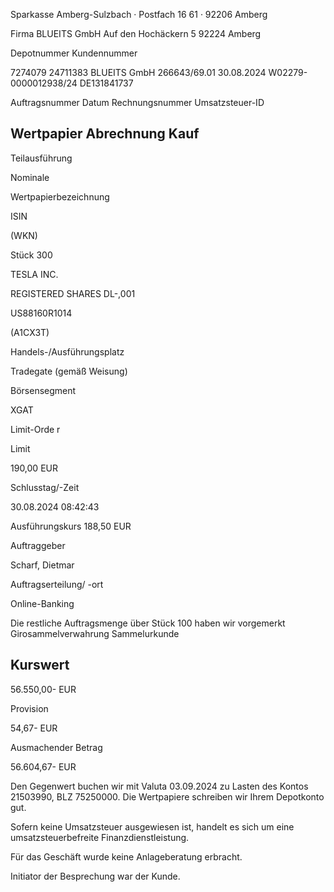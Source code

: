 <!-- image -->

Sparkasse Amberg-Sulzbach · Postfach 16 61 · 92206 Amberg

Firma BLUEITS GmbH Auf den Hochäckern 5 92224 Amberg

Depotnummer Kundennummer

7274079 24711383 BLUEITS GmbH 266643/69.01 30.08.2024 W02279-0000012938/24 DE131841737

Auftragsnummer Datum Rechnungsnummer Umsatzsteuer-ID

## Wertpapier Abrechnung Kauf

Teilausführung

Nominale

Wertpapierbezeichnung

ISIN

(WKN)

Stück 300

TESLA INC.

REGISTERED SHARES DL-,001

US88160R1014

(A1CX3T)

Handels-/Ausführungsplatz

Tradegate (gemäß Weisung)

Börsensegment

XGAT

Limit-Orde r

Limit

190,00 EUR

Schlusstag/-Zeit

30.08.2024 08:42:43

Ausführungskurs 188,50 EUR

Auftraggeber

Scharf, Dietmar

Auftragserteilung/ -ort

Online-Banking

Die restliche Auftragsmenge über Stück 100 haben wir vorgemerkt Girosammelverwahrung Sammelurkunde

## Kurswert

56.550,00- EUR

Provision

54,67- EUR

Ausmachender Betrag

56.604,67- EUR

Den Gegenwert buchen wir mit Valuta  03.09.2024 zu Lasten des Kontos  21503990, BLZ  75250000. Die Wertpapiere schreiben wir Ihrem Depotkonto gut.

Sofern keine Umsatzsteuer ausgewiesen ist, handelt es sich um eine umsatzsteuerbefreite Finanzdienstleistung.

Für das Geschäft wurde keine Anlageberatung erbracht.

Initiator der Besprechung war der Kunde.